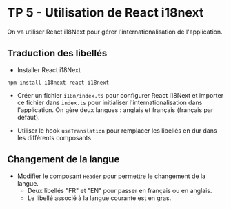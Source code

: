 # TP 5 - Utilisation de React i18next

On va utiliser React i18Next pour gérer l'internationalisation de l'application.

## Traduction des libellés

- Installer React i18Next

```
npm install i18next react-i18next
```

- Créer un fichier `i18n/index.ts` pour configurer React i18Next et importer ce fichier dans `index.ts` pour initialiser l'internationalisation dans l'application. On gère deux langues : anglais et français (français par défaut).

- Utiliser le hook `useTranslation` pour remplacer les libellés en dur dans les différents composants.

## Changement de la langue

- Modifier le composant `Header` pour permettre le changement de la langue.
  - Deux libellés "FR" et "EN" pour passer en français ou en anglais.
  - Le libellé associé à la langue courante est en gras.
